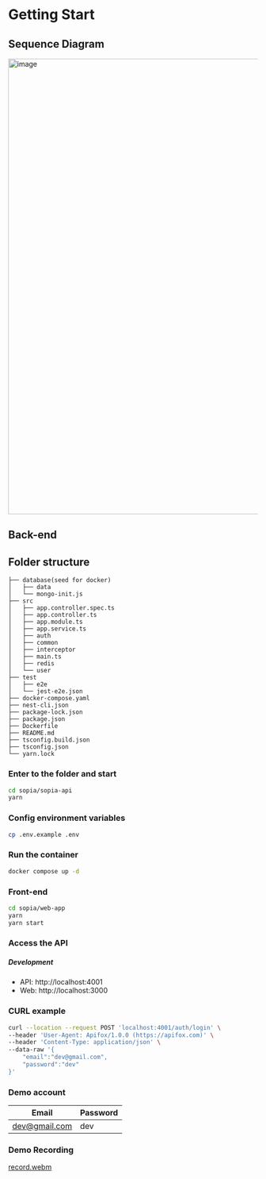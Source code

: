 # Getting Start
## Sequence Diagram
<img width="918" alt="image" src="https://github.com/bennyli519/sopia/assets/22862720/9f197ca6-d2a3-4b5c-88d0-760f2889c0ec">

## Back-end

## Folder structure
```
├── database(seed for docker)
│   ├── data
│   └── mongo-init.js
├── src
│   ├── app.controller.spec.ts
│   ├── app.controller.ts
│   ├── app.module.ts
│   ├── app.service.ts
│   ├── auth
│   ├── common
│   ├── interceptor
│   ├── main.ts
│   ├── redis
│   └── user
├── test
│   ├── e2e
│   └── jest-e2e.json
├── docker-compose.yaml
├── nest-cli.json
├── package-lock.json
├── package.json
├── Dockerfile
├── README.md
├── tsconfig.build.json
├── tsconfig.json
└── yarn.lock
```
### Enter to the folder and start
```bash
cd sopia/sopia-api
yarn 
```
### Config environment variables
```bash
cp .env.example .env
```
### Run the container
```bash
docker compose up -d
```
### Front-end
```bash
cd sopia/web-app
yarn
yarn start
```

### Access the API
##### Development
- API: http://localhost:4001
- Web: http://localhost:3000

### CURL example
```bash
curl --location --request POST 'localhost:4001/auth/login' \
--header 'User-Agent: Apifox/1.0.0 (https://apifox.com)' \
--header 'Content-Type: application/json' \
--data-raw '{
    "email":"dev@gmail.com",
    "password":"dev"
}'
```

### Demo account
Email               | Password    |
--------------------| ------------|
dev@gmail.com       | dev         |

### Demo Recording

[record.webm](https://github.com/bennyli519/sopia/assets/22862720/34ba9d80-4104-41b2-9ac2-a40eea8545f1)
